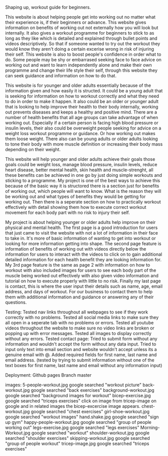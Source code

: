 Shaping up, workout guide for beginners.

This website is about helping people get into working out no matter what their experience is, if their beginners or advance. This website gives information on benefits of working out not externally how you will look but internally. It also gives a workout programme for beginners to stick to as long as they like which is detailed and explained through bullet points and videos descriptively. So that if someone wanted to try out the workout they would know they aren't doing a certain excerise wrong in risk of injuring their self. This website is also to boost people's confidence in order what to do. Some people may be shy or embarrased seeking face to face advice on working out and want to learn independently alone and make their own programme and change their life style their self, through this website they can seek guidance and information on how to do that.

This website is for younger and older adults essentially because of the information given and how easily it is structed. It could be a young adult that is seeking for information on how to workout correctly and what they need to do in order to make it happen. It also could be an older or younger adult that is looking to help improve their health to their body internally, working out prevents diseases and keeps a healthy and positive mind. There are a number of health benefits that all age groups can take advantage of when working out. Especially if a certain person is facing high blood pressure or insulin levels, their also could be overweight people seeking for advice on a weight loss workout programme or guidance. Or how working out makes them loose weight. There also can be young adults or older adults looking to tone their body with more muscle definition or increasing their body mass depending on their weight. 

This website will help younger and older adults achieve their goals those goals could be weight loss, manage blood pressure, insulin levels, reduce heart disease, better mental health, skin health and muscle-strenght, all these benefits can be achieved in one go by just doing simple workouts and sticking to a programme. My project is one of the best ways to achieve this because of the basic way it is structored there is a section just for benefits of working out, which people will want to know. What is the reason they will be working out and what types of benefits they would be getting for working out. Then there is a seperate section on how to practically workout effectively with detail showing them how to execute correct workout movement for each body part with no risk to injury their self. 

My project is about helping younger or older adults help improve on their physical and mental health. The first page is a good introduction for users that just came to visit the website with not a lot of information in their face to take in. It's more of basic information of wanting to get into workout or looking for more information getting into shape. The second page feature is information of benefits of working out with videos directly below the information for users to interact with the videos to click on to gain additional detailed information for each health benefit they are looking information for. My 3rd page feature is the same as page 2 with information on how to workout with also included images for users to see each body part of the muscle being worked out effectively with also given video information and tutorial on how to execute properly with little to no risk. Finally my last page is contact, this is where the user input their details such as name, age, email address, and days of workout. For our business to contact them to help them with additional information and guidance or answering any of their questions.

Testing:
Tested nav links throughout all webpages to see if they work correctly with no problems. 
Tested all social media links to make sure they all open in a seperate tab with no problems or errors.
Tested all youtube videos throughout the website to make sure no video links are broken or popping up with error messages.
Tested all images to display correctly without any errors. 
Tested contact page:
Tried to submit form without any information and wouldn't accept the form without any data input. 
Tried to input only text into email section and website wouldn't accept unless its a genuine email with @.
Added required fields for first name, last name and email address. (tested by trying to submit information without one of the text boxes for first name, last name and email without any information input)

Deployment: 
Github pages
Branch master 

images:
5-people-workout.jpg google searched "workout picture"
back-workout.jpg google searched "back exercises"
background-workout.jpg google searched "background images for workout"
bicep-exercise.jpg google searched "triceps exercises" click on image from tricep-image on google and in related images the bicep-excercise image appears.
chest-workout.jpg google searched "chest exercises"
girl-shoe-workout.jpg google searched "workout images"
hand.shake.jpg google searched "sign up gym"
happy-people-workout.jpg google searched "group of people working out"
legs-exercise.jpg google searched "legs exercises"
Morning-Workout.jpg google searched "workout"
shoulder-workout.jpg google searched "shoulder exercises"
skipping-workout.jpg google searched "group of people workout"
tricep-image.jpg google searched "triceps exercises"











